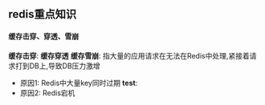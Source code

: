 ## redis重点知识
#### 缓存击穿、穿透、雪崩
**缓存击穿**: 
**缓存穿透**
**缓存雪崩**: 指大量的应用请求在无法在Redis中处理,紧接着请求打到DB上,导致DB压力激增
- 原因1: Redis中大量key同时过期
    **test**: 
- 原因2: Redis宕机